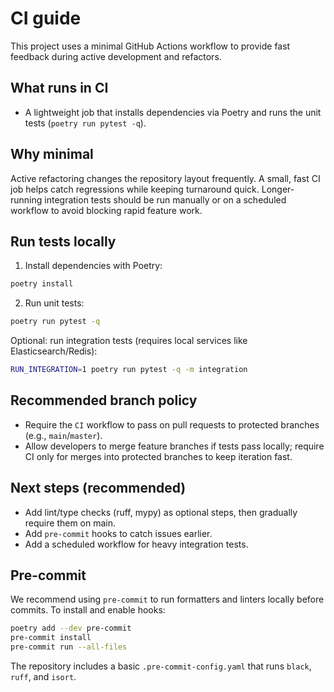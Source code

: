CI guide
========

This project uses a minimal GitHub Actions workflow to provide fast feedback during active development and refactors.

What runs in CI
----------------
- A lightweight job that installs dependencies via Poetry and runs the unit tests (`poetry run pytest -q`).

Why minimal
----------
Active refactoring changes the repository layout frequently. A small, fast CI job helps catch regressions while keeping turnaround quick. Longer-running integration tests should be run manually or on a scheduled workflow to avoid blocking rapid feature work.

Run tests locally
-----------------
1. Install dependencies with Poetry:

```bash
poetry install
```

2. Run unit tests:

```bash
poetry run pytest -q
```

Optional: run integration tests (requires local services like Elasticsearch/Redis):

```bash
RUN_INTEGRATION=1 poetry run pytest -q -m integration
```

Recommended branch policy
-------------------------
- Require the `CI` workflow to pass on pull requests to protected branches (e.g., `main`/`master`).
- Allow developers to merge feature branches if tests pass locally; require CI only for merges into protected branches to keep iteration fast.

Next steps (recommended)
------------------------
- Add lint/type checks (ruff, mypy) as optional steps, then gradually require them on main.
- Add `pre-commit` hooks to catch issues earlier.
- Add a scheduled workflow for heavy integration tests.

Pre-commit
----------
We recommend using `pre-commit` to run formatters and linters locally before commits. To install and enable hooks:

```bash
poetry add --dev pre-commit
pre-commit install
pre-commit run --all-files
```

The repository includes a basic `.pre-commit-config.yaml` that runs `black`, `ruff`, and `isort`.
